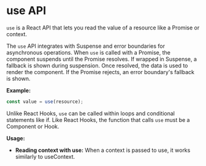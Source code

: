 # use API

`use` is a React API that lets you read the value of a resource like a Promise or context.

The `use` API integrates with Suspense and error boundaries for asynchronous operations. When `use` is called with a Promise, the component suspends until the Promise resolves. If wrapped in Suspense, a fallback is shown during suspension. Once resolved, the data is used to render the component. If the Promise rejects, an error boundary's fallback is shown.

**Example:**

```jsx
const value = use(resource);
```

Unlike React Hooks, `use` can be called within loops and conditional statements like if. Like React Hooks, the function that calls `use` must be a Component or Hook.

**Usage:**

- **Reading context with use:** When a context is passed to use, it works similarly to useContext.
